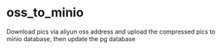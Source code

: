 # oss_to_minio
Download pics via aliyun oss address and upload the compressed pics to minio database, then update the pg database
